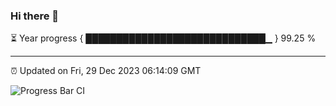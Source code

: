 ### Hi there 👋

⏳ Year progress { █████████████████████████████▁ } 99.25 %

---

⏰ Updated on Fri, 29 Dec 2023 06:14:09 GMT

![Progress Bar CI](https://github.com/liununu/liununu/workflows/Progress%20Bar%20CI/badge.svg)

